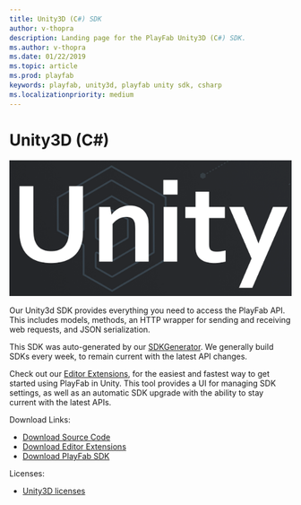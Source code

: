 ```yaml
---
title: Unity3D (C#) SDK
author: v-thopra
description: Landing page for the PlayFab Unity3D (C#) SDK.
ms.author: v-thopra
ms.date: 01/22/2019
ms.topic: article
ms.prod: playfab
keywords: playfab, unity3d, playfab unity sdk, csharp
ms.localizationpriority: medium
---
```


# Unity3D (C#)

![Unity3d Software](./media/unity-logo-main-page-new.png)

Our Unity3d SDK provides everything you need to access the PlayFab API. This includes models, methods, an HTTP wrapper for sending and receiving web requests, and JSON serialization.

This SDK was auto-generated by our [SDKGenerator](../sdkgenerator/index.md). We generally build SDKs every week, to remain current with the latest API changes.

Check out our [Editor Extensions](https://github.com/PlayFab/UnityEditorExtensions), for the easiest and fastest way to get started using PlayFab in Unity. This tool provides a UI for managing SDK settings, as well as an automatic SDK upgrade with the ability to stay current with the latest APIs.

Download Links:

- [Download Source Code](https://github.com/PlayFab/UnitySDK)
- [Download Editor Extensions](https://api.playfab.com/downloads/unity-edex)
- [Download PlayFab SDK](https://api.playfab.com/downloads/unity-v2ap)

Licenses:

- [Unity3D licenses](license.md)